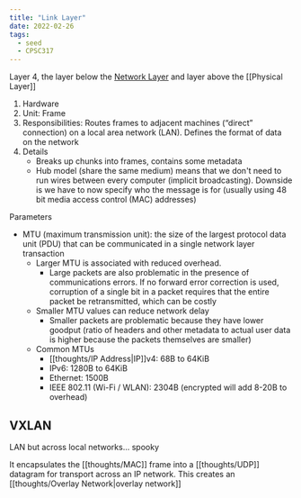 ```yaml
---
title: "Link Layer"
date: 2022-02-26
tags:
  - seed
  - CPSC317
---
```


Layer 4, the layer below the [Network Layer](thoughts/Network%20Layer.md) and layer above the [[Physical Layer]]

1. Hardware
2. Unit: Frame
3. Responsibilities: Routes frames to adjacent machines (“direct” connection) on a local area network (LAN). Defines the format of data on the network
4. Details
   - Breaks up chunks into frames, contains some metadata
   - Hub model (share the same medium) means that we don't need to run wires between every computer (implicit broadcasting). Downside is we have to now specify who the message is for (usually using 48 bit media access control (MAC) addresses)

Parameters
- MTU (maximum transmission unit): the size of the largest protocol data unit (PDU) that can be communicated in a single network layer transaction
	- Larger MTU is associated with reduced overhead.
		- Large packets are also problematic in the presence of communications errors. If no forward error correction is used, corruption of a single bit in a packet requires that the entire packet be retransmitted, which can be costly
	- Smaller MTU values can reduce network delay
		- Smaller packets are problematic because they have lower goodput (ratio of headers and other metadata to actual user data is higher because the packets themselves are smaller)
	- Common MTUs
		- [[thoughts/IP Address|IP]]v4: 68B to 64KiB
		- IPv6: 1280B to 64KiB
		- Ethernet: 1500B
		- IEEE 802.11 (Wi-Fi / WLAN): 2304B (encrypted will add 8-20B to overhead)

## VXLAN

LAN but across local networks... spooky

It encapsulates the [[thoughts/MAC]] frame into a [[thoughts/UDP]] datagram for transport across an IP network. This creates an [[thoughts/Overlay Network|overlay network]]

